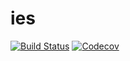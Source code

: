 # ies

[![Build Status](https://travis-ci.com/alainchau/ies.jl.svg?branch=master)](https://travis-ci.com/alainchau/ies.jl)
[![Codecov](https://codecov.io/gh/alainchau/ies.jl/branch/master/graph/badge.svg)](https://codecov.io/gh/alainchau/ies.jl)
